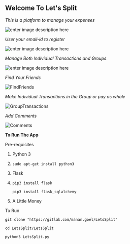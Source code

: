 ## Welcome To Let's Split
*This is a platform to manage your expenses*

![enter image description here](https://lh3.googleusercontent.com/EQ_xpInVihgIVfqoUr4BCzAgbBWNTfcWM2ugdJyKfDc2vis3tMLLrkd2gAZgOZc3onzKuA4oAxWS "Home")

*User your email-id to register*

![enter image description here](https://lh3.googleusercontent.com/3uVscIkS6p8ILakrSSkF8V7PXLS--S2G804sRuNY6HYr-b2d0OZXd-ddAekwiGelIPH9znJ75S-I "Sign Up")

*Manage Both Individual Transactions and Groups*

![enter image description here](https://lh3.googleusercontent.com/hzH3QOdvwuvHvPqqjwODlLSxiEghL0qLHsa5hFU6yo0HqEmq5ooyMkifi21mcQYhaa_PzGhxz0DX "Profile")

*Find Your Friends*

![](https://lh3.googleusercontent.com/nADG9NebTWQjUN8of_UVsUGnbeRhDBWjDH4tZ4aRj1V4RXbl70wMutvJfxdVq0pabBCwzagPzP25 "FindFriends")

*Make Individual Transactions in the Group or pay as whole*

![](https://lh3.googleusercontent.com/ZYtRwlp4UL5_8E9ZMHDUupJEIwYV7mtpYoraECet3YrJhyVfjQDko91Y5SwCLWm72MbImlqI0hAT "GroupTransactions")

*Add Comments*

![](https://lh3.googleusercontent.com/A0K2z7mVJ--4V3uddC-EZwetnOkFiZbrZVg6G_8qd2eMG0GNF02xyR51TdRyleDrZY9Bt8utjCIe "Comments")

**To Run The App**

Pre-requisites

 1. Python 3
 2. 
	 `sudo apt-get install python3`

 2. Flask
 3. 
	 `pip3 install flask`

	 `pip3 install flask_sqlalchemy`

 3. A Little Money


To Run

 `git clone "https://gitlab.com/manan.goel/LetsSplit"`
 
 `cd LetsSplit/LetsSplit`
 
 `python3 LetsSplit.py`
 